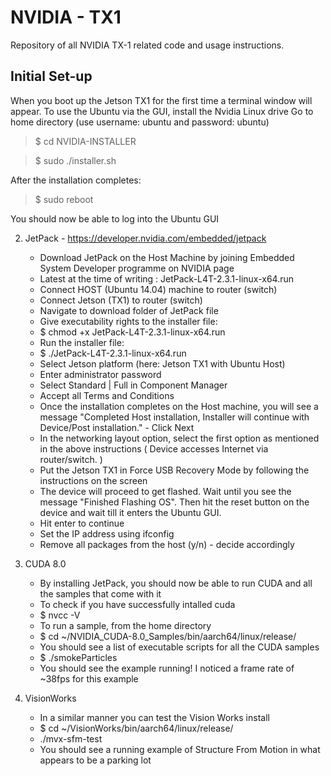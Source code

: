 # NVIDIA - TX1 
Repository of all NVIDIA TX-1 related code and usage instructions. 

## Initial Set-up
When you boot up the Jetson TX1 for the first time a terminal window will appear. To use the Ubuntu via the GUI, install the Nvidia Linux drive
Go to home directory (use username: ubuntu and password: ubuntu)

>$ cd NVIDIA-INSTALLER 

>$ sudo ./installer.sh

After the installation completes:

>$ sudo reboot

You should now be able to log into the Ubuntu GUI

2. JetPack - https://developer.nvidia.com/embedded/jetpack
	* Download JetPack on the Host Machine by joining Embedded System Developer programme on NVIDIA page
	* Latest at the time of writing : JetPack-L4T-2.3.1-linux-x64.run
	* Connect HOST (Ubuntu 14.04) machine to router (switch)
	* Connect Jetson (TX1) to router (switch)
	* Navigate to download folder of JetPack file
	* Give executability rights to the installer file:
	* $ chmod +x JetPack-L4T-2.3.1-linux-x64.run
	* Run the installer file:
	* $ ./JetPack-L4T-2.3.1-linux-x64.run
	* Select Jetson platform (here: Jetson TX1 with Ubuntu Host)
	* Enter administrator password
	* Select Standard | Full in Component Manager
	* Accept all Terms and Conditions
	* Once the installation completes on the Host machine, you will see a message "Completed Host installation, Installer will continue with Device/Post installation." - Click Next
	* In the networking layout option, select the first option as mentioned in the above instructions ( Device accesses Internet via router/switch. )
	* Put the Jetson TX1 in Force USB Recovery Mode by following the instructions on the screen
	* The device will proceed to get flashed. Wait until you see the message "Finished Flashing OS". Then hit the reset button on the device and wait till it enters the Ubuntu GUI.
	* Hit enter to continue
	* Set the IP address using ifconfig
	* Remove all packages from the host (y/n) - decide accordingly

3. CUDA 8.0
	* By installing JetPack, you should now be able to run CUDA and all the samples that come with it
	* To check if you have successfully intalled cuda
	* $ nvcc -V
	* To run a sample, from the home directory
	* $ cd ~/NVIDIA_CUDA-8.0_Samples/bin/aarch64/linux/release/
	* You should see a list of executable scripts for all the CUDA samples
	* $ ./smokeParticles
	* You should see the example running! I noticed a frame rate of ~38fps for this example

4. VisionWorks
	* In a similar manner you can test the Vision Works install
	* $ cd ~/VisionWorks/bin/aarch64/linux/release/
	* ./mvx-sfm-test
	* You should see a running example of Structure From Motion in what appears to be a parking lot



